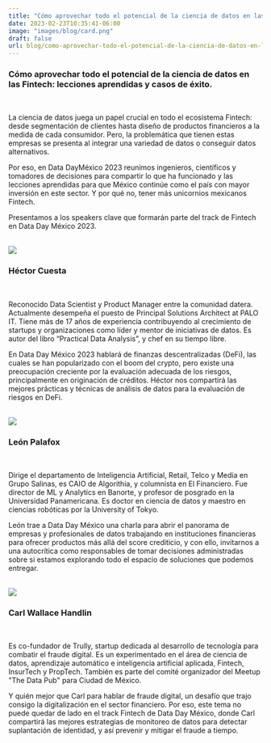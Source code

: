 ```yaml
---
title: "Cómo aprovechar todo el potencial de la ciencia de datos en las Fintech: lecciones aprendidas y casos de éxito"
date: 2023-02-23T10:35:41-06:00
image: "images/blog/card.png" 
draft: false
url: blog/como-aprovechar-todo-el-potencial-de-la-ciencia-de-datos-en-las-fintech
---
```


### Cómo aprovechar todo el potencial de la ciencia de datos en las Fintech: lecciones aprendidas y casos de éxito.
<br>

La ciencia de datos juega un papel crucial en todo el ecosistema Fintech: desde segmentación de clientes hasta diseño de productos financieros a la medida de cada consumidor. Pero, la problemática que tienen estas empresas se presenta al integrar una variedad de datos o conseguir datos alternativos.

Por eso, en Data DayMéxico 2023 reunimos ingenieros, científicos y tomadores de decisiones para compartir lo que ha funcionado y las lecciones aprendidas para que México continúe como el país con mayor inversión en este sector. Y por qué no, tener más unicornios mexicanos Fintech.

Presentamos a los speakers clave que formarán parte del track de Fintech en Data Day México 2023.

<br>

<img src="/dataday/images/blog/speakers/hector-cuesta.png" class="img-fluid mx-auto d-block" >
<br>

<h3 class="text-center">Héctor Cuesta</h3>

<br>


Reconocido Data Scientist y Product Manager entre la comunidad datera. Actualmente desempeña el puesto de Principal Solutions Architect at PALO IT. Tiene más de 17 años de experiencia contribuyendo al crecimiento de startups y organizaciones como líder y mentor de iniciativas de datos. Es autor del libro “Practical Data Analysis”, y chef en su tiempo libre.

En Data Day México 2023 hablará de finanzas descentralizadas (DeFi), las cuales se han popularizado con el boom del crypto, pero existe una preocupación creciente por la evaluación adecuada de los riesgos, principalmente en originación de créditos. Héctor nos compartirá las mejores prácticas y técnicas de análisis de datos para la evaluación de riesgos en DeFi.

<br>
<img src="/dataday/images/blog/speakers/leon-palafox.png" class="img-fluid mx-auto d-block" >
<br>

<h3 class="text-center">León Palafox</h3>

<br>

Dirige el departamento de Inteligencia Artificial, Retail, Telco y Media en Grupo Salinas,  es CAIO de Algorithia, y columnista en El Financiero. Fue director de ML y Analytics en Banorte, y profesor de posgrado en la Universidad Panamericana. Es doctor en ciencia de datos y maestro en ciencias robóticas por la University of Tokyo.

León trae a Data Day México una charla para abrir el panorama de empresas y profesionales de datos trabajando en instituciones financieras para ofrecer productos más allá del score crediticio, y con ello, invitarnos a una autocrítica como responsables de tomar decisiones administradas sobre si estamos explorando todo el espacio de soluciones que podemos entregar.

<br>
<img src="/dataday/images/blog/speakers/carl-wallace.png" class="img-fluid mx-auto d-block" >
<br>

<h3 class="text-center">Carl Wallace Handlin</h3>

<br>

Es co-fundador de Trully, startup dedicada al desarrollo de tecnología para combatir el fraude digital. Es un experimentado en el área de ciencia de datos, aprendizaje automático e inteligencia artificial aplicada, Fintech, InsurTech y PropTech. También es parte del comité organizador del Meetup "The Data Pub" para Ciudad de México.

Y quién mejor que Carl para hablar de fraude digital, un desafío que trajo consigo la digitalización en el sector financiero. Por eso, este tema no puede quedar de lado en el track Fintech de Data Day México, donde Carl compartirá las mejores estrategias de monitoreo de datos para detectar suplantación de identidad, y así prevenir y mitigar el fraude a tiempo.
